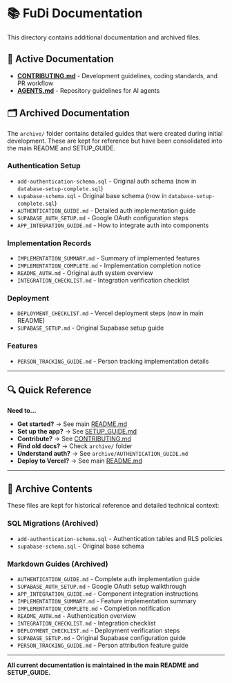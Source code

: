 # 📚 FuDi Documentation

This directory contains additional documentation and archived files.

## 📖 Active Documentation

- **[CONTRIBUTING.md](CONTRIBUTING.md)** - Development guidelines, coding standards, and PR workflow
- **[AGENTS.md](AGENTS.md)** - Repository guidelines for AI agents

## 🗂️ Archived Documentation

The `archive/` folder contains detailed guides that were created during initial development. These are kept for reference but have been consolidated into the main README and SETUP_GUIDE.

### Authentication Setup
- `add-authentication-schema.sql` - Original auth schema (now in `database-setup-complete.sql`)
- `supabase-schema.sql` - Original base schema (now in `database-setup-complete.sql`)
- `AUTHENTICATION_GUIDE.md` - Detailed auth implementation guide
- `SUPABASE_AUTH_SETUP.md` - Google OAuth configuration steps
- `APP_INTEGRATION_GUIDE.md` - How to integrate auth into components

### Implementation Records
- `IMPLEMENTATION_SUMMARY.md` - Summary of implemented features
- `IMPLEMENTATION_COMPLETE.md` - Implementation completion notice
- `README_AUTH.md` - Original auth system overview
- `INTEGRATION_CHECKLIST.md` - Integration verification checklist

### Deployment
- `DEPLOYMENT_CHECKLIST.md` - Vercel deployment steps (now in main README)
- `SUPABASE_SETUP.md` - Original Supabase setup guide

### Features
- `PERSON_TRACKING_GUIDE.md` - Person tracking implementation details

---

## 🔍 Quick Reference

**Need to...**
- **Get started?** → See main [README.md](../README.md)
- **Set up the app?** → See [SETUP_GUIDE.md](../SETUP_GUIDE.md)
- **Contribute?** → See [CONTRIBUTING.md](CONTRIBUTING.md)
- **Find old docs?** → Check `archive/` folder
- **Understand auth?** → See `archive/AUTHENTICATION_GUIDE.md`
- **Deploy to Vercel?** → See main [README.md](../README.md#-deployment-to-vercel)

---

## 📂 Archive Contents

These files are kept for historical reference and detailed technical context:

### SQL Migrations (Archived)
- `add-authentication-schema.sql` - Authentication tables and RLS policies
- `supabase-schema.sql` - Original base schema

### Markdown Guides (Archived)
- `AUTHENTICATION_GUIDE.md` - Complete auth implementation guide
- `SUPABASE_AUTH_SETUP.md` - Google OAuth setup walkthrough
- `APP_INTEGRATION_GUIDE.md` - Component integration instructions
- `IMPLEMENTATION_SUMMARY.md` - Feature implementation summary
- `IMPLEMENTATION_COMPLETE.md` - Completion notification
- `README_AUTH.md` - Authentication overview
- `INTEGRATION_CHECKLIST.md` - Integration checklist
- `DEPLOYMENT_CHECKLIST.md` - Deployment verification steps
- `SUPABASE_SETUP.md` - Original Supabase configuration guide
- `PERSON_TRACKING_GUIDE.md` - Person attribution feature guide

---

**All current documentation is maintained in the main README and SETUP_GUIDE.**

